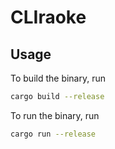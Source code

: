 # CLIraoke

## Usage

To build the binary, run 
```bash
cargo build --release
```

To run the binary, run
```bash
cargo run --release
```
